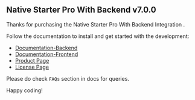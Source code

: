 ## Native Starter Pro With Backend  v7.0.0

Thanks for purchasing the Native Starter Pro With Backend Integration .

Follow the documentation to install and get started with the development:

-   [Documentation-Backend](http://docs.market.nativebase.io/native-starter-pro-with-backend)
-   [Documentation-Frontend](http://docs.market.nativebase.io/native-starter-pro-ui/)
-   [Product Page](https://market.nativebase.io/view/native-starter-pro-with-backend)
-   [License Page](https://market.nativebase.io/licenses)


Please do check `FAQs` section in docs for queries.

Happy coding!